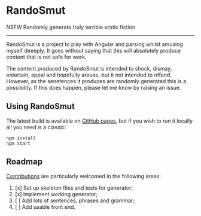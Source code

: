 # RandoSmut

NSFW
Randomly generate truly terrible erotic fiction

---

RandoSmut is a project to play with Angular and parsing whilst amusing myself deeeply. It goes without saying that this will absolutely produce content that is not safe for work.

The content produced by RandoSmut is intended to shock, dismay, entertain, appal and hopefully arouse, but it not intended to offend. However, as the senetences it produces are randomly generated this is a possibility. If this does happen, please let me know by raising an issue.

## Using RandoSmut

The latest build is available on [GitHub pages](https://p-wm.github.io/rando-smut/), but if you wish to run it locally all you need is a classic:

```
npm install
npm start
```

## Roadmap

[Contributions](contributing.md) are particularly welcomed in the following areas:

1. [x] Set up skeleton files and tests for generator;
2. [x] Implement working generator;
3. [ ] Add lots of sentences, phrases and grammar;
4. [ ] Add usable front end.
